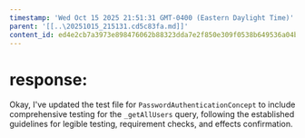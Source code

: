 ```yaml
---
timestamp: 'Wed Oct 15 2025 21:51:31 GMT-0400 (Eastern Daylight Time)'
parent: '[[..\20251015_215131.cd5c83fa.md]]'
content_id: ed4e2cb7a3973e898476062b88323dda7e2f850e309f0538b649536a04b111eb
---
```


# response:

Okay, I've updated the test file for `PasswordAuthenticationConcept` to include comprehensive testing for the `_getAllUsers` query, following the established guidelines for legible testing, requirement checks, and effects confirmation.
